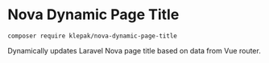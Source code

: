 # Nova Dynamic Page Title

```
composer require klepak/nova-dynamic-page-title
```

Dynamically updates Laravel Nova page title based on data from Vue router.
